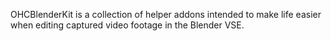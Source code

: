 OHCBlenderKit is a collection of helper addons intended to make life easier when editing captured video footage in the Blender VSE.
